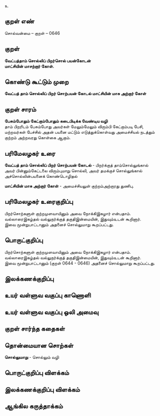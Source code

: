 உ

## குறள் எண் 

சொல்வன்மை  – குறள் – 0646  

## குறள் 

**வேட்பத்தாம் சொல்லிப் பிறர்சொல் பயன்கோடன்  
மாட்சியின் மாசற்றார் கோள்.**  

## கொண்டு கூட்டும் முறை

**வேட்பத் தாம் சொல்லிப் பிறர் சொற்பயன் கோடல் மாட்சியின் மாசு அற்றார் கோள்** 

## குறள் சாரம் 

**பேசும்போதும் கேட்கும்போதும் கடைபிடிக்க வேண்டிய வழி**  
தாம் பிறரிடம் பேசும்போது அவர்கள் மேலும்மேலும் விரும்பி கேட்கும்படி பேசி,  
மற்றவர்கள் பேச்சில் அதன் பயனை மட்டும் எடுத்துக்கொள்வது அமைச்சியல் நடத்தும் குற்றம் அற்றவரது கொள்கை ஆகும்.  

## பரிமேலழகர் உரை

**வேட்பத் தாம் சொல்லிப் பிறர் சொற்பயன் கோடல்** - பிறர்க்குத் தாம்சொல்லுங்கால் அவர் பின்னும்கேட்டலை விரும்புமாறு சொல்லி, அவர் தமக்குச் சொல்லுங்கால் அச்சொல்லின்பயனைக் கொண்டொழிதல்  

**மாட்சியின் மாசு அற்றார் கோள்** - அமைச்சியலுள் குற்றம்அற்றாரது துணிபு.  


## பரிமேலழகர் உரைகுறிப்பு   

பிறர்சொற்களுள் குற்றமுளவாயினும் அவை நோக்கிஇகழார் என்பதாம்.  
வல்லாரைஇகழ்தல் வல்லுநர்க்குத் தகுதிஇன்மையின், இதுவும்உடன் கூறினார்.  
இவை மூன்றுபாட்டானும் அதனைச் சொல்லுமாறு கூறப்பட்டது.    

## பொருட்குறிப்பு 

பிறர்சொற்களுள் குற்றமுளவாயினும் அவை நோக்கிஇகழார் என்பதாம்.  
வல்லாரைஇகழ்தல் வல்லுநர்க்குத் தகுதிஇன்மையின், இதுவும்உடன் கூறினார்.  
இவை மூன்றுபாட்டானும் (குறள் 0644 - 0646) அதனைச் சொல்லுமாறு கூறப்பட்டது.    

## இலக்கணக்குறிப்பு  


## உயர் வள்ளுவ வகுப்பு காணொளி


## உயர் வள்ளுவ வகுப்பு ஒலி அமைவு 

 
## குறள் சார்ந்த கதைகள் 


## தொன்மையான சொற்கள்

**சொல்லுமாறு** - சொல்லும் வழி   

## பொருட்குறிப்பு விளக்கம்


## இலக்கணக்குறிப்பு விளக்கம்


## ஆங்கில கருத்தாக்கம் 


